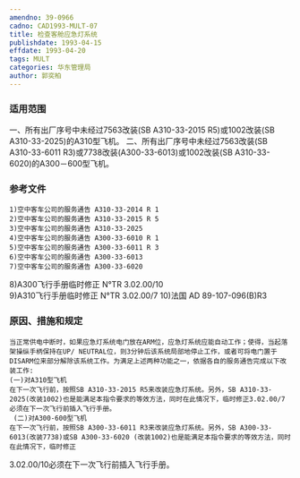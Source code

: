 ```yaml
---
amendno: 39-0966  
cadno: CAD1993-MULT-07  
title: 检查客舱应急灯系统  
publishdate: 1993-04-15  
effdate: 1993-04-20  
tags: MULT  
categories: 华东管理局  
author: 郭奕柏  
---
```

  
### 适用范围  
一、所有出厂序号中未经过7563改装(SB A310-33-2015 R5)或1002改装(SB A310-33-2025)的A310型飞机。
二、所有出厂序号中未经过7563改装(SB A310-33-6011 R3)或7738改装(A300-33-6013)或1002改装(SB A310-33-6020)的A300－600型飞机。  
  
<!--more-->  
### 参考文件  
    1)空中客车公司的服务通告 A310-33-2014 R 1  
    2)空中客车公司的服务通告 A310-33-2015 R 5  
    3)空中客车公司的服务通告 A310-33-2025  
    4)空中客车公司的服务通告 A300-33-6010 R 1  
    5)空中客车公司的服务通告 A300-33-6011 R 3  
    6)空中客车公司的服务通告 A300-33-6013  
    7)空中客车公司的服务通告 A300-33-6020  
8)A300飞行手册临时修正 N°TR 3.02.00/10  
9)A310飞行手册临时修正 N°TR 3.02.00/7 10)法国 AD 89-107-096(B)R3  
  
### 原因、措施和规定  
      
    当正常供电中断时，如果应急灯系统电门放在ARM位，应急灯系统应能自动工作；使得，当起落架操纵手柄保持在UP/ NEUTRAL位，则3分钟后该系统局部地停止工作，或者可将电门置于DISARM位来部分解除该系统工作。为满足上述两种功能之一，依据各自的服务通告完成以下改装工作:  
    (一)对A310型飞机  
    在下一次飞行前，按照SB A310-33-2015 R5来改装应急灯系统。另外，SB A310-33-2025(改装1002)也是能满足本指令要求的等效方法，同时在此情况下，临时修正3.02.00/7必须在下一次飞行前插入飞行手册。  
     (二)对A300-600型飞机  
    在下一次飞行前，按照SB A300-33-6011 R3来改装应急灯系统。另外，SB A300-33-6013(改装7738)或SB A300-33-6020 (改装1002)也是能满足本指令要求的等效方法，同时在此情况下，临时修正  
3.02.00/10必须在下一次飞行前插入飞行手册。  
